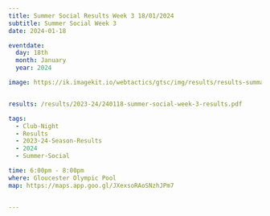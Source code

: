 ```yaml
---
title: Summer Social Results Week 3 18/01/2024
subtitle: Summer Social Week 3
date: 2024-01-18

eventdate:
  day: 18th
  month: January
  year: 2024

image: https://ik.imagekit.io/webtactics/gtsc/img/results/results-summary-27.jpg


results: /results/2023-24/240118-summer-social-week-3-results.pdf

tags:
  - Club-Night
  - Results
  - 2023-24-Season-Results
  - 2024
  - Summer-Social

time: 6:00pm - 8:00pm
where: Gloucester Olympic Pool
map: https://maps.app.goo.gl/JXexsoRAoSNzhJPm7


---
```





